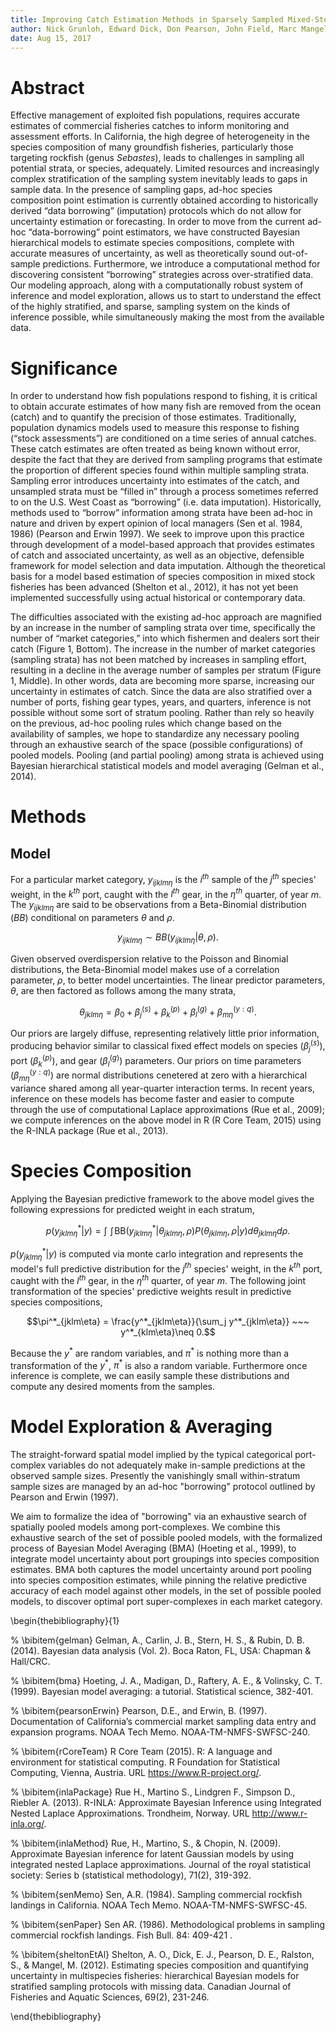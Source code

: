```yaml
---
title: Improving Catch Estimation Methods in Sparsely Sampled Mixed-Stock Fisheries.
author: Nick Grunloh, Edward Dick, Don Pearson, John Field, Marc Mangel
date: Aug 15, 2017
---
```


# Abstract

Effective management of exploited fish populations, requires accurate estimates
of commercial fisheries catches to inform monitoring and assessment efforts. In
California, the high degree of heterogeneity in the species composition of many
groundfish fisheries, particularly those targeting rockfish (genus $Sebastes$),
leads to challenges in sampling all potential strata, or species, adequately.
Limited resources and increasingly complex stratification of the sampling
system inevitably leads to gaps in sample data. In the presence of sampling
gaps, ad-hoc species composition point estimation is currently obtained
according to historically derived “data borrowing” (imputation) protocols which
do not allow for uncertainty estimation or forecasting. In order to move from
the current ad-hoc “data-borrowing” point estimators, we have constructed
Bayesian hierarchical models to estimate species compositions, complete with
accurate measures of uncertainty, as well as theoretically sound out-of-sample
predictions. Furthermore, we introduce a computational method for discovering
consistent “borrowing” strategies across over-stratified data. Our modeling
approach, along with a computationally robust system of inference and model
exploration, allows us to start to understand the effect of the highly
stratified, and sparse, sampling system on the kinds of inference possible,
while simultaneously making the most from the available data.

# Significance

In order to understand how fish populations respond to fishing, it is critical
to obtain accurate estimates of how many fish are removed from the ocean
(catch) and to quantify the precision of those estimates. Traditionally,
population dynamics models used to measure this response to fishing (“stock
assessments”) are conditioned on a time series of annual catches. These catch
estimates are often treated as being known without error, despite the fact that
they are derived from sampling programs that estimate the proportion of
different species found within multiple sampling strata. Sampling error
introduces uncertainty into estimates of the catch, and unsampled strata must
be “filled in” through a process sometimes referred to on the U.S. West Coast
as “borrowing” (i.e. data imputation). Historically, methods used to “borrow”
information among strata have been ad-hoc in nature and driven by expert
opinion of local managers (Sen et al. 1984, 1986) (Pearson and Erwin 1997). We
seek to improve upon this practice through development of a model-based
approach that provides estimates of catch and associated uncertainty, as well
as an objective, defensible framework for model selection and data imputation.
Although the theoretical basis for a model based estimation of species
composition in mixed stock fisheries has been advanced (Shelton et al., 2012),
it has not yet been implemented successfully using actual historical or
contemporary data.

The difficulties associated with the existing ad-hoc approach are magnified by
an increase in the number of sampling strata over time, specifically the number
of “market categories,” into which fishermen and dealers sort their catch
(Figure 1, Bottom). The increase in the number of market categories (sampling
strata) has not been matched by increases in sampling effort, resulting in a
decline in the average number of samples per stratum (Figure 1, Middle). In
other words, data are becoming more sparse, increasing our uncertainty in
estimates of catch. Since the data are also stratified over a number of ports,
fishing gear types, years, and quarters, inference is not possible without some
sort of stratum pooling. Rather than rely so heavily on the previous, ad-hoc
pooling rules which change based on the availability of samples, we hope to
standardize any necessary pooling through an exhaustive search of the space
(possible configurations) of pooled models. Pooling (and partial pooling) among
strata is achieved using Bayesian hierarchical statistical models and model
averaging (Gelman et al., 2014).

# Methods

## Model

For a particular market category, $y_{ijklm\eta}$ is the $i^{th}$ sample
of the $j^{th}$ species' weight, in the $k^{th}$ port, caught with the
$l^{th}$ gear, in the $\eta^{th}$ quarter, of year $m$.
The $y_{ijklm\eta}$ are said to be observations from a Beta-Binomial
distribution ($BB$) conditional on parameters $\theta$ and $\rho$.

<!--$$y_{ijklm\eta} \sim BB(y_{ijklm\eta}|\bm{\theta}, \rho).$$-->
$$y_{ijklm\eta} \sim BB(y_{ijklm\eta}|\theta, \rho).$$

Given observed overdispersion relative to the Poisson and Binomial
distributions, the Beta-Binomial model makes use of a correlation parameter,
$\rho$, to better model uncertainties. The linear predictor parameters, 
$\theta$, are then factored as follows among the many strata,

$$\theta_{jklm\eta} = \beta_0 + \beta^{(s)}_j + \beta^{(p)}_k + \beta^{(g)}_l + \beta^{(y:q)}_{m\eta}.$$

Our priors are largely diffuse, representing relatively little prior
information, producing behavior similar to classical fixed effect models on
species ($\beta^{(s)}_{j}$), port ($\beta^{(p)}_{k}$), and gear ($\beta^{(g)}_{l}$) 
parameters. Our priors on time parameters ($\beta^{(y:q)}_{m\eta}$) are normal 
distributions cenetered at zero with a hierarchical variance shared among all 
year-quarter interaction terms. In recent years, inference on these models has 
become faster and easier to compute through the use of computational Laplace 
approximations (Rue et al., 2009); we compute inferences on the above model in 
R (R Core Team, 2015) using the R-INLA package (Rue et al., 2013).

# Species Composition

Applying the Bayesian predictive framework to the above model gives the
following expressions for predicted weight in each stratum, 

$$p(y^*_{jklm\eta}|y) = \int\!\!\!\!\int\! \text{BB}\Big( y^*_{jklm\eta}|\theta_{jklm\eta}, \rho \Big) P\Big(\theta_{jklm\eta}, \rho | y\Big) d\theta_{jklm\eta} d\rho.$$

$p(y^*_{jklm\eta}|y)$ is computed via monte carlo integration and represents
the model's full predictive distribution for the $j^{th}$ species' weight, in 
the $k^{th}$ port, caught with the $l^{th}$ gear, in the $\eta^{th}$ quarter, 
of year $m$. The following joint transformation of the species' predictive
weights result in predictive species compositions, 

$$\pi^*_{jklm\eta} = \frac{y^*_{jklm\eta}}{\sum_j y^*_{jklm\eta}} ~~~ y^*_{klm\eta}\neq 0.$$

Because the $y^*$ are random variables, and $\pi^*$ is nothing more than a 
transformation of the $y^*$, $\pi^*$ is also a random variable. Furthermore 
once inference is complete, we can easily sample these distributions and 
compute any desired moments from the samples.

# Model Exploration \& Averaging

The straight-forward spatial model implied by the typical categorical port-complex
variables do not adequately make in-sample predictions at the observed sample
sizes. Presently the vanishingly small within-stratum sample sizes are
managed by an ad-hoc "borrowing" protocol outlined by Pearson and Erwin (1997).
 
We aim to formalize the idea of "borrowing" via an exhaustive search of
spatially pooled models among port-complexes. We combine this exhaustive search
of the set of possible pooled models, with the formalized process of Bayesian 
Model Averaging (BMA) (Hoeting et al., 1999), to integrate model uncertainty
about port groupings into species composition estimates. BMA both captures 
the model uncertainty around port pooling into species composition estimates, 
while pinning the relative predictive accuracy of each model against other 
models, in the set of possible pooled models, to discover optimal port 
super-complexes in each market category.



\begin{thebibliography}{1}

%
\bibitem{gelman} Gelman, A., Carlin, J. B., Stern, H. S., \& Rubin, D. B. (2014). Bayesian data analysis (Vol. 2). Boca Raton, FL, USA: Chapman \& Hall/CRC.

%
\bibitem{bma} Hoeting, J. A., Madigan, D., Raftery, A. E., \& Volinsky, C. T. (1999). Bayesian model averaging: a tutorial. Statistical science, 382-401.

%
\bibitem{pearsonErwin} Pearson, D.E., and Erwin, B. (1997). Documentation of California’s commercial market sampling data entry and expansion programs. NOAA Tech Memo. NOAA-TM-NMFS-SWFSC-240.

%
\bibitem{rCoreTeam} R Core Team (2015). R: A language and environment for statistical computing. R Foundation for Statistical Computing, Vienna, Austria. URL https://www.R-project.org/.

%
\bibitem{inlaPackage} Rue H., Martino S., Lindgren F., Simpson D., Riebler A. (2013). R-INLA:
Approximate Bayesian Inference using Integrated Nested Laplace
Approximations. Trondheim, Norway. URL http://www.r-inla.org/.

%
\bibitem{inlaMethod} Rue, H., Martino, S., \& Chopin, N. (2009). Approximate Bayesian
inference for latent Gaussian models by using integrated nested Laplace
approximations. Journal of the royal statistical society: Series b
(statistical methodology), 71(2), 319-392.

%
\bibitem{senMemo} Sen, A.R. (1984). Sampling commercial rockfish landings in California. NOAA Tech Memo. NOAA-TM-NMFS-SWFSC-45.

%
\bibitem{senPaper} Sen AR. (1986). Methodological problems in sampling commercial rockfish landings. Fish Bull. 84: 409-421 .

%
\bibitem{sheltonEtAl} Shelton, A. O., Dick, E. J., Pearson, D. E., Ralston, S., \& Mangel, M. (2012). Estimating species composition and quantifying uncertainty in multispecies fisheries: hierarchical 
Bayesian models for stratified sampling protocols with missing data. Canadian Journal of Fisheries and Aquatic Sciences, 69(2), 231-246.

\end{thebibliography}


